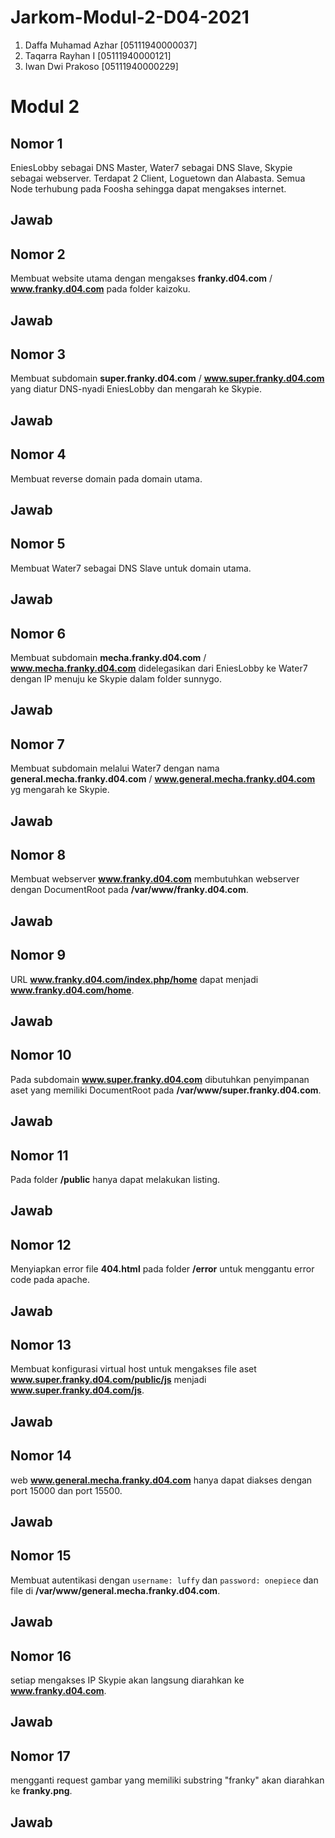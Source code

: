 # Jarkom-Modul-2-D04-2021

1. Daffa Muhamad Azhar [05111940000037]
2. Taqarra Rayhan I [05111940000121]
3. Iwan Dwi Prakoso [05111940000229]


# Modul 2
## Nomor 1 
EniesLobby sebagai DNS Master, Water7 sebagai DNS Slave, Skypie sebagai webserver. Terdapat 2 Client, Loguetown dan Alabasta. Semua Node terhubung pada Foosha sehingga dapat mengakses internet.

## Jawab

## Nomor 2
Membuat website utama dengan mengakses **franky.d04.com** / **www.franky.d04.com** pada folder kaizoku.

## Jawab

## Nomor 3
Membuat subdomain **super.franky.d04.com** / **www.super.franky.d04.com** yang diatur DNS-nyadi EniesLobby dan mengarah ke Skypie.

## Jawab

## Nomor 4
Membuat reverse domain pada domain utama.

## Jawab

## Nomor 5
Membuat Water7 sebagai DNS Slave untuk domain utama.

## Jawab

## Nomor 6
Membuat subdomain **mecha.franky.d04.com** / **www.mecha.franky.d04.com** didelegasikan dari EniesLobby ke Water7 dengan IP menuju ke Skypie dalam folder sunnygo.

## Jawab

## Nomor 7
Membuat subdomain melalui Water7 dengan nama **general.mecha.franky.d04.com** / **www.general.mecha.franky.d04.com** yg mengarah ke Skypie.

## Jawab

## Nomor 8
Membuat webserver **www.franky.d04.com** membutuhkan webserver dengan DocumentRoot pada **/var/www/franky.d04.com**.

## Jawab

## Nomor 9
URL **www.franky.d04.com/index.php/home** dapat menjadi **www.franky.d04.com/home**.

## Jawab

## Nomor 10
Pada subdomain **www.super.franky.d04.com** dibutuhkan penyimpanan aset yang memiliki DocumentRoot pada **/var/www/super.franky.d04.com**.

## Jawab

## Nomor 11
Pada folder **/public** hanya dapat melakukan listing.

## Jawab

## Nomor 12
Menyiapkan error file **404.html** pada folder **/error** untuk menggantu error code pada apache.

## Jawab

## Nomor 13
Membuat konfigurasi virtual host untuk mengakses file aset **www.super.franky.d04.com/public/js** menjadi **www.super.franky.d04.com/js**.

## Jawab

## Nomor 14
web **www.general.mecha.franky.d04.com** hanya dapat diakses dengan port 15000 dan port 15500.

## Jawab

## Nomor 15
Membuat autentikasi dengan `username: luffy` dan `password: onepiece` dan file di **/var/www/general.mecha.franky.d04.com**.

## Jawab

## Nomor 16
setiap mengakses IP Skypie akan langsung diarahkan ke **www.franky.d04.com**.

## Jawab

## Nomor 17
mengganti request gambar yang memiliki substring "franky" akan diarahkan ke **franky.png**.

## Jawab